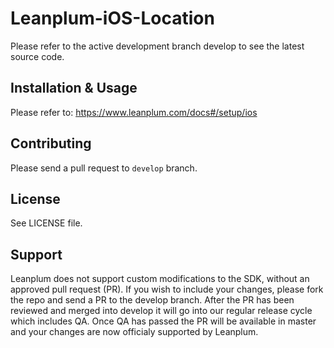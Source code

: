 # Leanplum-iOS-Location
Please refer to the active development branch develop to see the latest source code.
## Installation & Usage
Please refer to: https://www.leanplum.com/docs#/setup/ios
## Contributing
Please send a pull request to `develop` branch.
## License
See LICENSE file.
## Support
Leanplum does not support custom modifications to the SDK, without an approved pull request (PR). If you wish to include your changes, please fork the repo and send a PR to the develop branch. After the PR has been reviewed and merged into develop it will go into our regular release cycle which includes QA. Once QA has passed the PR will be available in master and your changes are now officialy supported by Leanplum.
